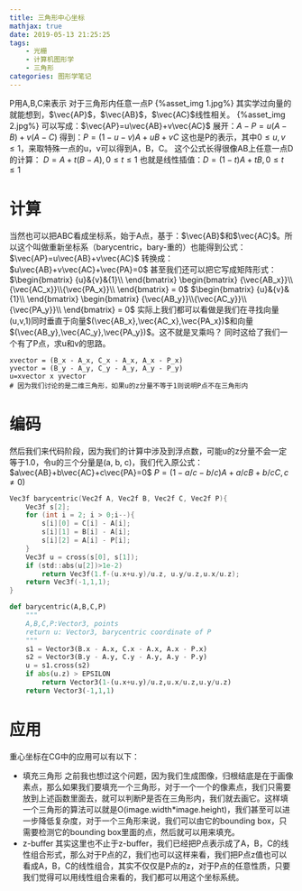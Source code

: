 ```yaml
---
title: 三角形中心坐标
mathjax: true
date: 2019-05-13 21:25:25
tags:
    - 光栅
    - 计算机图形学
    - 三角形
categories: 图形学笔记
---
```

P用A,B,C来表示
对于三角形内任意一点P
{%asset_img 1.jpg%}
其实学过向量的就能想到，$\vec{AP}$，$\vec{AB}$，$\vec{AC}$线性相关。
{%asset_img 2.jpg%}
可以写成：$\vec{AP}=u\vec{AB}+v\vec{AC}$
展开：$A-P=u(A-B)+v(A-C)$
得到：$P=(1-u-v)A+uB+vC$
这也是P的表示，其中$0\le{u,v}\le{1}$，来取特殊一点的u，v可以得到A，B，C。
这个公式长得很像AB上任意一点D的计算：
$D=A+t(B-A),0\le{t}\le{1}$
也就是线性插值：$D=(1-t)A+tB,0\le{t}\le{1}$
# 计算
当然也可以把ABC看成坐标系，始于A点，基于：$\vec{AB}$和$\vec{AC}$。所以这个叫做重新坐标系（barycentric，bary-重的）也能得到公式：
$\vec{AP}=u\vec{AB}+v\vec{AC}$
转换成：$u\vec{AB}+v\vec{AC}+\vec{PA}=0$
甚至我们还可以把它写成矩阵形式：
$\begin{bmatrix}
{u}&{v}&{1}\\
\end{bmatrix}
\begin{bmatrix}
{\vec{AB_x}}\\{\vec{AC_x}}\\{\vec{PA_x}}\\
\end{bmatrix} = 0$
$\begin{bmatrix}
{u}&{v}&{1}\\
\end{bmatrix}
\begin{bmatrix}
{\vec{AB_y}}\\{\vec{AC_y}}\\{\vec{PA_y}}\\
\end{bmatrix} = 0$
实际上我们都可以看做是我们在寻找向量(u,v,1)同时垂直于向量$(\vec{AB_x},\vec{AC_x},\vec{PA_x})$和向量$(\vec{AB_y},\vec{AC_y},\vec{PA_y})$。这不就是叉乘吗？
同时这给了我们一个有了P点，求u和v的思路。

    xvector = (B_x - A_x, C_x - A_x, A_x - P_x)
    yvector = (B_y - A_y, C_y - A_y, A_y - P_y)
    u=xvector x yvector
    # 因为我们讨论的是二维三角形，如果u的z分量不等于1则说明P点不在三角形内

# 编码
然后我们来代码阶段，因为我们的计算中涉及到浮点数，可能u的z分量不会一定等于1.0，令u的三个分量是(a, b, c)，我们代入原公式：
$a\vec{AB}+b\vec{AC}+c\vec{PA}=0$
$P=(1-a/c-b/c)A+a/cB+b/cC,c\neq{0})$
```c
Vec3f barycentric(Vec2f A, Vec2f B, Vec2f C, Vec2f P){
    Vec3f s[2];
    for (int i = 2; i > 0;i--){
        s[i][0] = C[i] - A[i];
        s[i][1] = B[i] - A[i];
        s[i][2] = A[i] - P[i];
    }
    Vec3f u = cross(s[0], s[1]);
    if (std::abs(u[2])>1e-2)
        return Vec3f(1.f-(u.x+u.y)/u.z, u.y/u.z,u.x/u.z);
    return Vec3f(-1,1,1);
}
```
```python
def barycentric(A,B,C,P)
    """
    A,B,C,P:Vector3, points
    return u: Vector3, barycentric coordinate of P
    """
    s1 = Vector3(B.x - A.x, C.x - A.x, A.x - P.x)
    s2 = Vector3(B.y - A.y, C.y - A.y, A.y - P.y)
    u = s1.cross(s2)
    if abs(u.z) > EPSILON
        return Vector3(1-(u.x+u.y)/u.z,u.x/u.z,u.y/u.z)
    return Vector3(-1,1,1)
```
# 应用
重心坐标在CG中的应用可以有以下：
- 填充三角形
之前我也想过这个问题，因为我们生成图像，归根结底是在于画像素点，那么如果我们要填充一个三角形，对于一个一个的像素点，我们只需要放到上述函数里面去，就可以判断P是否在三角形内，我们就去画它。这样填一个三角形的算法可以就是O(image.width*image.height)，我们甚至可以进一步降低复杂度，对于一个三角形来说，我们可以由它的bounding box，只需要检测它的bounding box里面的点，然后就可以用来填充。
- z-buffer
其实这里也不止于z-buffer，我们已经把P点表示成了A，B，C的线性组合形式，那么对于P点的Z，我们也可以这样来看，我们把P点z值也可以看成A，B，C的线性组合，其实不仅仅是P点的z，对于P点的任意性质，只要我们觉得可以用线性组合来看的，我们都可以用这个坐标系统。
